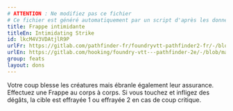 ```yaml
---
# ATTENTION : Ne modifiez pas ce fichier
# Ce fichier est généré automatiquement par un script d'après les données du module Foundry VTT officiel et de sa traduction
title: Frappe intimidante
titleEn: Intimidating Strike
id: lkcM4V3VDAtjlR9P
urlFr: https://gitlab.com/pathfinder-fr/foundryvtt-pathfinder2-fr/-/blob/master/data/feats/lkcM4V3VDAtjlR9P.htm
urlEn: https://gitlab.com/hooking/foundry-vtt---pathfinder-2e/-/blob/master/packs/data/feats.db/intimidating-strike.json
group: feats
layout: dons
---
```

Votre coup blesse les créatures mais ébranle également leur assurance. Effectuez une Frappe au corps à corps. Si vous touchez et infligez des dégâts, la cible est effrayée 1 ou effrayée 2 en cas de coup critique.

 


